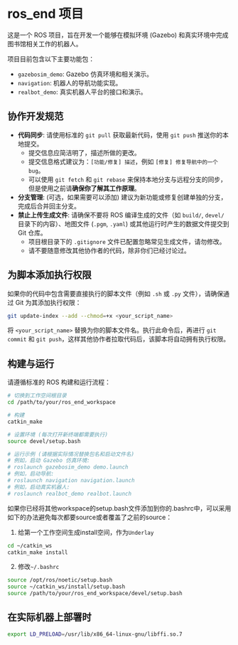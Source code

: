 # ros_end 项目

这是一个 ROS 项目，旨在开发一个能够在模拟环境 (Gazebo) 和真实环境中完成图书馆相关工作的机器人。

项目目前包含以下主要功能包：

*   `gazebosim_demo`: Gazebo 仿真环境和相关演示。
*   `navigation`: 机器人的导航功能实现。
*   `realbot_demo`: 真实机器人平台的接口和演示。

## 协作开发规范

*   **代码同步**: 请使用标准的 `git pull` 获取最新代码，使用 `git push` 推送你的本地提交。
    *   提交信息应简洁明了，描述所做的更改。
    *   提交信息格式建议为：`[功能/修复] 描述`，例如 `[修复] 修复导航中的一个bug`。
    *   可以使用 `git fetch` 和 `git rebase` 来保持本地分支与远程分支的同步，但是使用之前请**确保你了解其工作原理**。
*   **分支管理**: (可选，如果需要可以添加) 建议为新功能或修复创建单独的分支，完成后合并回主分支。
*   **禁止上传生成文件**: 请确保不要将 ROS 编译生成的文件（如 `build/`, `devel/` 目录下的内容）、地图文件 (`.pgm`, `.yaml`) 或其他运行时产生的数据文件提交到 Git 仓库。
    *   项目根目录下的 `.gitignore` 文件已配置忽略常见生成文件，请勿修改。
    *   请不要随意修改其他协作者的代码，除非你们已经讨论过。

## 为脚本添加执行权限

如果你的代码中包含需要直接执行的脚本文件（例如 `.sh` 或 `.py` 文件），请确保通过 Git 为其添加执行权限：

```bash
git update-index --add --chmod=+x <your_script_name>
```

将 `<your_script_name>` 替换为你的脚本文件名。执行此命令后，再进行 `git commit` 和 `git push`，这样其他协作者拉取代码后，该脚本将自动拥有执行权限。

## 构建与运行

请遵循标准的 ROS 构建和运行流程：

```bash
# 切换到工作空间根目录
cd /path/to/your/ros_end_workspace 

# 构建
catkin_make

# 设置环境 (每次打开新终端都需要执行)
source devel/setup.bash

# 运行示例 (请根据实际情况替换包名和启动文件名)
# 例如，启动 Gazebo 仿真环境:
# roslaunch gazebosim_demo demo.launch 
# 例如，启动导航:
# roslaunch navigation navigation.launch
# 例如，启动真实机器人:
# roslaunch realbot_demo realbot.launch
```

如果你已经将其他workspace的setup.bash文件添加到你的.bashrc中，可以采用如下的办法避免每次都要source或者覆盖了之前的source：
1. 给第一个工作空间生成install空间，作为`Underlay`
```bash
cd ~/catkin_ws
catkin_make install
```

2. 修改`~/.bashrc`
```bash
source /opt/ros/noetic/setup.bash
source ~/catkin_ws/install/setup.bash
source /path/to/your/ros_end_workspace/devel/setup.bash
```

## 在实际机器上部署时

```bash
export LD_PRELOAD=/usr/lib/x86_64-linux-gnu/libffi.so.7
```